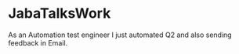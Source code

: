 # JabaTalksWork
As an Automation test engineer I just automated Q2 and also sending feedback in Email.
